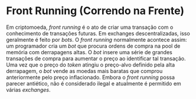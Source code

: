 # Front Running (Correndo na Frente)

Em criptomoeda, _front running_ é o ato de criar uma transação com o conhecimento de transações futuras. Em exchanges descentralizadas, isso geralmente é feito por _bots_. O _front running_ normalmente acontece assim: um programador cria um _bot_ que procura ordens de compra na pool de memória com derrapagens altas. O _bot_ insere uma série de grandes transações de compra para aumentar o preço ao identificar tal transação. Uma vez que o preço do _token_ atingiu o preço-alvo definido pela alta derrapagem, o _bot_ vende as moedas mais baratas que comprou anteriormente pelo preço inflacionado. Embora o _front running_ possa parecer antiético, não é considerado ilegal e atualmente é permitido em várias _exchanges_.

